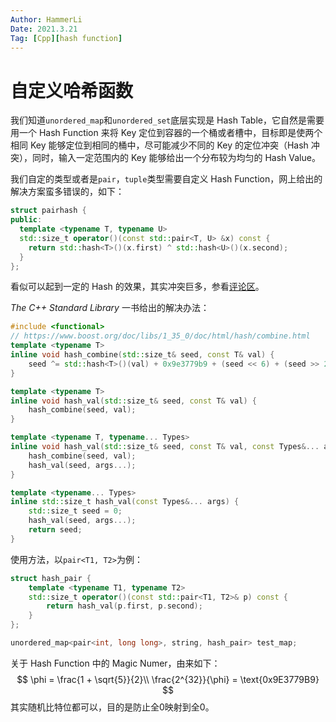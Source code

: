 ```yaml
---
Author: HammerLi
Date: 2021.3.21
Tag: [Cpp][hash function]
---
```


# 自定义哈希函数

我们知道`unordered_map`和`unordered_set`底层实现是 Hash Table，它自然是需要用一个 Hash Function 来将 Key 定位到容器的一个桶或者槽中，目标即是使两个相同 Key 能够定位到相同的桶中，尽可能减少不同的 Key 的定位冲突（Hash 冲突），同时，输入一定范围内的 Key 能够给出一个分布较为均匀的 Hash Value。

我们自定的类型或者是`pair`，`tuple`类型需要自定义 Hash Function，网上给出的解决方案蛮多错误的，如下：

```cpp
struct pairhash {
public:
  template <typename T, typename U>
  std::size_t operator()(const std::pair<T, U> &x) const {
    return std::hash<T>()(x.first) ^ std::hash<U>()(x.second);
  }
};
```

看似可以起到一定的 Hash 的效果，其实冲突巨多，参看[评论区](https://stackoverflow.com/questions/20590656/error-for-hash-function-of-pair-of-ints)。

*The C++ Standard Library* 一书给出的解决办法：

```c++
#include <functional>
// https://www.boost.org/doc/libs/1_35_0/doc/html/hash/combine.html
template <typename T>
inline void hash_combine(std::size_t& seed, const T& val) {
    seed ^= std::hash<T>()(val) + 0x9e3779b9 + (seed << 6) + (seed >> 2);
}

template <typename T>
inline void hash_val(std::size_t& seed, const T& val) {
    hash_combine(seed, val);
}

template <typename T, typename... Types>
inline void hash_val(std::size_t& seed, const T& val, const Types&... args) {
    hash_combine(seed, val);
    hash_val(seed, args...);
}

template <typename... Types>
inline std::size_t hash_val(const Types&... args) {
    std::size_t seed = 0;
    hash_val(seed, args...);
    return seed;
}
```

使用方法，以`pair<T1, T2>`为例：

```c++
struct hash_pair {
	template <typename T1, typename T2>
    std::size_t operator()(const std::pair<T1, T2>& p) const {
        return hash_val(p.first, p.second);
    }
};

unordered_map<pair<int, long long>, string, hash_pair> test_map;
```

关于 Hash Function 中的 Magic Numer，由来如下：
$$
\phi = \frac{1 + \sqrt{5}}{2}\\
\frac{2^{32}}{\phi} = \text{0x9E3779B9}
$$
其实随机比特位都可以，目的是防止全0映射到全0。
